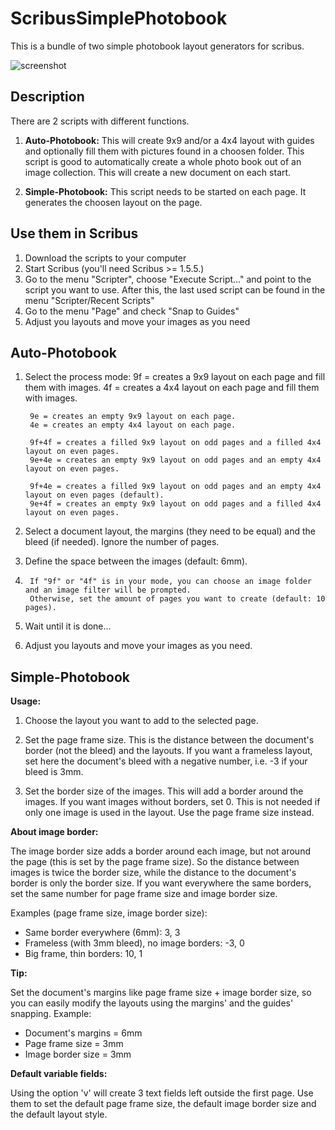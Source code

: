 # ScribusSimplePhotobook
This is a bundle of two simple photobook layout generators for scribus.


![screenshot](https://raw.githubusercontent.com/sonejostudios/ScribusSimplePhotobook/master/simple_photobook.png "Layout Example")


## Description
There are 2 scripts with different functions.

1. __Auto-Photobook:__ This will create 9x9 and/or a 4x4 layout with guides and optionally fill them with pictures found in a choosen folder. This script is good to automatically create a whole photo book out of an image collection. This will create a new document on each start.

2. __Simple-Photobook:__ This script needs to be started on each page. It generates the choosen layout on the page.



## Use them in Scribus
1. Download the scripts to your computer
2. Start Scribus (you'll need Scribus >= 1.5.5.) 
3. Go to the menu "Scripter", choose "Execute Script..." and point to the script you want to use.
After this, the last used script can be found in the menu "Scripter/Recent Scripts"
4. Go to the menu "Page" and check "Snap to Guides"
5. Adjust you layouts and move your images as you need



## Auto-Photobook
1. Select the process mode:
        9f = creates a 9x9 layout on each page and fill them with images.
        4f = creates a 4x4 layout on each page and fill them with images.

        9e = creates an empty 9x9 layout on each page.
        4e = creates an empty 4x4 layout on each page.

        9f+4f = creates a filled 9x9 layout on odd pages and a filled 4x4 layout on even pages.
        9e+4e = creates an empty 9x9 layout on odd pages and an empty 4x4 layout on even pages.

        9f+4e = creates a filled 9x9 layout on odd pages and an empty 4x4 layout on even pages (default).
        9e+4f = creates an empty 9x9 layout on odd pages and a filled 4x4 layout on even pages.

2. Select a document layout, the margins (they need to be equal) and the bleed (if needed). Ignore the number of pages.

3. Define the space between the images (default: 6mm).

4.
        If "9f" or "4f" is in your mode, you can choose an image folder and an image filter will be prompted.
        Otherwise, set the amount of pages you want to create (default: 10 pages).

5. Wait until it is done...

6. Adjust you layouts and move your images as you need.



## Simple-Photobook

__Usage:__
1. Choose the layout you want to add to the selected page.

2. Set the page frame size.
    This is the distance between the document's border (not the bleed)
    and the layouts.
    If you want a frameless layout, set here the document's bleed
    with a negative number, i.e. -3 if your bleed is 3mm.

3. Set the border size of the images.
    This will add a border around the images.
    If you want images without borders, set 0.
    This is not needed if only one image is used in the layout.
    Use the page frame size instead.


__About image border:__

The image border size adds a border around each image, 
but not around the page (this is set by the page frame size).
So the distance between images is twice the border size,
while the distance to the document's border is only the border size.
If you want everywhere the same borders, set the same number for page frame size and image border size.

Examples (page frame size, image border size):
* Same border everywhere (6mm): 3, 3
* Frameless (with 3mm bleed), no image borders: -3, 0
* Big frame, thin borders: 10, 1


__Tip:__

Set the document's margins like page frame size + image border size,
so you can easily modify the layouts using the margins' and the guides' snapping.
Example: 
* Document's margins = 6mm
* Page frame size = 3mm
* Image border size = 3mm


__Default variable fields:__

Using the option 'v' will create 3 text fields left outside the first page.
Use them to set the default page frame size, the default image border size
and the default layout style.


